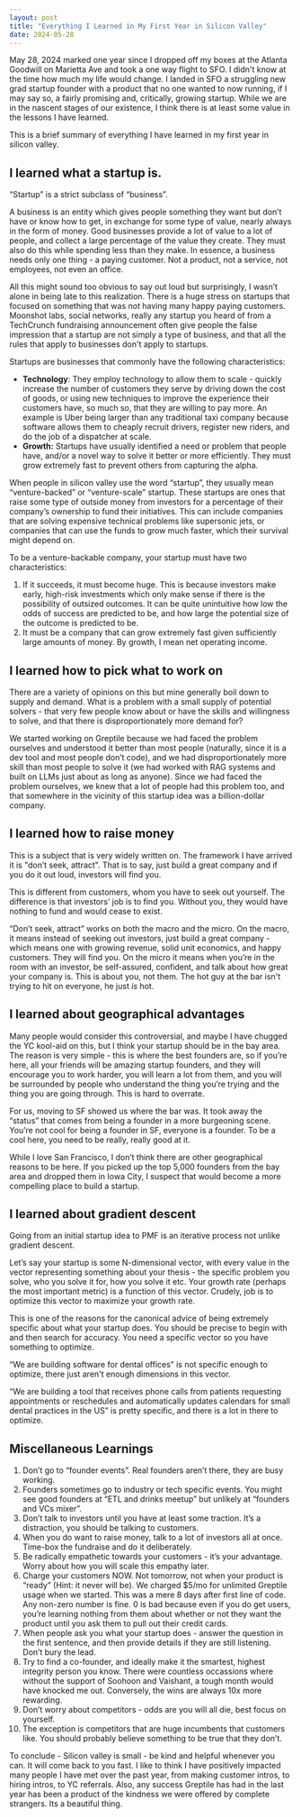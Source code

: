 ```yaml
---
layout: post
title: "Everything I Learned in My First Year in Silicon Valley"
date: 2024-05-28
---
```


May 28, 2024 marked one year since I dropped off my boxes at the Atlanta Goodwill on Marietta Ave and took a one way flight to SFO. I didn't know at the time how much my life would change. I landed in SFO a struggling new grad startup founder with a product that no one wanted to now running, if I may say so, a fairly promising and, critically, growing startup. While we are in the nascent stages of our existence, I think there is at least some value in the lessons I have learned.

This is a brief summary of everything I have learned in my first year in silicon valley.

## I learned what a startup is.

“Startup” is a strict subclass of “business”.

A business is an entity which gives people something they want but don’t have or know how to get, in exchange for some type of value, nearly always in the form of money. Good businesses provide a lot of value to a lot of people, and collect a large percentage of the value they create. They must also do this while spending less than they make. In essence, a business needs only one thing - a paying customer. Not a product, not a service, not employees, not even an office.

All this might sound too obvious to say out loud but surprisingly, I wasn’t alone in being late to this realization. There is a huge stress on startups that focused on something that was _not_ having many happy paying customers. Moonshot labs, social networks, really any startup you heard of from a TechCrunch fundraising announcement often give people the false impression that a startup are not simply a type of business, and that all the rules that apply to businesses don't apply to startups.

Startups are businesses that commonly have the following characteristics:

- **Technology**: They employ technology to allow them to scale - quickly increase the number of customers they serve by driving down the cost of goods, or using new techniques to improve the experience their customers have, so much so, that they are willing to pay more. An example is Uber being larger than any traditional taxi company because software allows them to cheaply recruit drivers, register new riders, and do the job of a dispatcher at scale.
- **Growth:** Startups have usually identified a need or problem that people have, and/or a novel way to solve it better or more efficiently. They must grow extremely fast to prevent others from capturing the alpha.

When people in silicon valley use the word “startup”, they usually mean “venture-backed” or “venture-scale” startup. These startups are ones that raise some type of outside money from investors for a percentage of their company’s ownership to fund their initiatives. This can include companies that are solving expensive technical problems like supersonic jets, or companies that can use the funds to grow much faster, which their survival might depend on.

To be a venture-backable company, your startup must have two characteristics:

1. If it succeeds, it must become huge. This is because investors make early, high-risk investments which only make sense if there is the possibility of outsized outcomes. It can be quite unintuitive how low the odds of success are predicted to be, and how large the potential size of the outcome is predicted to be.
2. It must be a company that can grow extremely fast given sufficiently large amounts of money. By growth, I mean net operating income.

## I learned how to pick what to work on

There are a variety of opinions on this but mine generally boil down to supply and demand. What is a problem with a small supply of potential solvers - that very few people know about or have the skills and willingness to solve, and that there is disproportionately more demand for?

We started working on Greptile because we had faced the problem ourselves and understood it better than most people (naturally, since it is a dev tool and most people don’t code), and we had disproportionately more skill than most people to solve it (we had worked with RAG systems and built on LLMs just about as long as anyone). Since we had faced the problem ourselves, we knew that a lot of people had this problem too, and that somewhere in the vicinity of this startup idea was a billion-dollar company.

## I learned how to raise money

This is a subject that is very widely written on. The framework I have arrived it is "don’t seek, attract". That is to say, just build a great company and if you do it out loud, investors will find you.

This is different from customers, whom you have to seek out yourself. The difference is that investors’ job is to find you. Without you, they would have nothing to fund and would cease to exist.

“Don’t seek, attract” works on both the macro and the micro. On the macro, it means instead of seeking out investors, just build a great company - which means one with growing revenue, solid unit economics, and happy customers. They will find you. On the micro it means when you’re in the room with an investor, be self-assured, confident, and talk about how great your company is. This is about you, not them. The hot guy at the bar isn't trying to hit on everyone, he just _is_ hot.

## I learned about geographical advantages

Many people would consider this controversial, and maybe I have chugged the YC kool-aid on this, but I think your startup should be in the bay area. The reason is very simple - this is where the best founders are, so if you’re here, all your friends will be amazing startup founders, and they will encourage you to work harder, you will learn a lot from them, and you will be surrounded by people who understand the thing you’re trying and the thing you are going through. This is hard to overrate.

For us, moving to SF showed us where the bar was. It took away the “status” that comes from being a founder in a more burgeoning scene. You’re not cool for being a founder in SF, everyone is a founder. To be a cool here, you need to be really, really good at it.

While I love San Francisco, I don’t think there are other geographical reasons to be here. If you picked up the top 5,000 founders from the bay area and dropped them in Iowa City, I suspect that would become a more compelling place to build a startup.

## I learned about gradient descent

Going from an initial startup idea to PMF is an iterative process not unlike gradient descent.

Let’s say your startup is some N-dimensional vector, with every value in the vector representing something about your thesis - the specific problem you solve, who you solve it for, how you solve it etc. Your growth rate (perhaps the most important metric) is a function of this vector. Crudely, job is to optimize this vector to maximize your growth rate.

This is one of the reasons for the canonical advice of being extremely specific about what your startup does. You should be precise to begin with and then search for accuracy. You need a specific vector so you have something to optimize.

“We are building software for dental offices” is not specific enough to optimize, there just aren't enough dimensions in this vector.

“We are building a tool that receives phone calls from patients requesting appointments or reschedules and automatically updates calendars for small dental practices in the US” is pretty specific, and there is a lot in there to optimize.

## Miscellaneous Learnings

1. Don’t go to “founder events”. Real founders aren’t there, they are busy working.
2. Founders sometimes go to industry or tech specific events. You might see good founders at “ETL and drinks meetup” but unlikely at “founders and VCs mixer”.
3. Don’t talk to investors until you have at least some traction. It’s a distraction, you should be talking to customers.
4. When you do want to raise money, talk to a lot of investors all at once. Time-box the fundraise and do it deliberately.
5. Be radically empathetic towards your customers - it’s your advantage. Worry about how you will scale this empathy later.
6. Charge your customers NOW. Not tomorrow, not when your product is “ready” (Hint: it never will be). We charged $5/mo for unlimited Greptile usage when we started. This was a mere 8 days after first line of code. Any non-zero number is fine. 0 is bad because even if you do get users, you’re learning nothing from them about whether or not they want the product until you ask them to pull out their credit cards.
7. When people ask you what your startup does - answer the question in the first sentence, and then provide details if they are still listening. Don’t bury the lead.
8. Try to find a co-founder, and ideally make it the smartest, highest integrity person you know. There were countless occassions where without the support of Soohoon and Vaishant, a tough month would have knocked me out. Conversely, the wins are always 10x more rewarding.
9. Don’t worry about competitors - odds are you will all die, best focus on yourself.
10. The exception is competitors that are huge incumbents that customers like. You should probably believe something to be true that they don’t.

To conclude - Silicon valley is small - be kind and helpful whenever you can. It will come back to you fast. I like to think I have positively impacted many people I have met over the past year, from making customer intros, to hiring intros, to YC referrals. Also, any success Greptile has had in the last year has been a product of the kindness we were offered by complete strangers. Its a beautiful thing.

